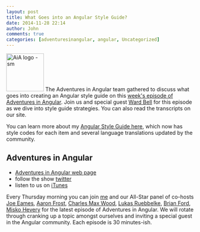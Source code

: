 ```yaml
---
layout: post
title: What Goes into an Angular Style Guide?
date: 2014-11-28 22:14
author: John
comments: true
categories: [adventuresinangular, angular, Uncategorized]
---
```

<p><a href="http://adventuresinangular.com"><img src="http://images.johnpapa.net/wp-content/uploads/2014/08/AiA-logo-sm.png" alt="AiA logo - sm" width="100" height="101" class="alignleft size-full wp-image-32351" /></a> The Adventures in Angular team gathered to discuss what goes into creating an Angular style guide on this <a href="http://jpapa.me/AiA-018">week's episode of Adventures in Angular</a>. Join us and special guest <a href="https://twitter.com/wardbell">Ward Bell</a> for this episode as we dive into style guide strategies. You can also read the transcripts on our site.</p>

<p>You can learn more about my <a href="http://jpapa.me/ngstyles">Angular Style Guide here</a>, which now has style codes for each item and several language translations updated by the community.</p>

<h2>Adventures in Angular</h2>

<ul>
<li><a href="http://adventuresinangular.com">Adventures in Angular web page</a></li>
<li>follow the show <a href="https://twitter.com/angularpodcast">twitter</a></li>
<li>listen to us on <a href="https://itunes.apple.com/us/podcast/adventures-in-angular/id907361052">iTunes</a></li>
</ul>

<p>Every Thursday morning you can join <a href="https://twitter.com/john_papa">me</a> and our All-Star panel of co-hosts <a href="https://twitter.com/josepheames">Joe Eames</a>, <a href="https://twitter.com/js_dev">Aaron Frost</a>, <a href="https://twitter.com/cmaxw">Charles Max Wood</a>, <a href="https://twitter.com/simpulton">Lukas Ruebbelke</a>, <a href="https://twitter.com/briantford">Brian Ford</a>, <a href="https://twitter.com/mhevery">Misko Hevery</a> for the latest episode of Adventures in Angular. We will rotate through cranking up a topic amongst ourselves and inviting a special guest in the Angular community. Each episode is 30 minutes-ish.</p>

